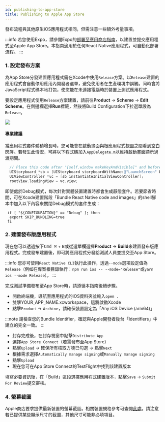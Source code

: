 ```yaml
---
id: publishing-to-app-store
title: Publishing to Apple App Store
---
```


發布流程與其他原生iOS應用程式相同，但需注意一些額外考量事項。

:::info
若您使用Expo，請參閱Expo的[部署至應用商店指南](https://docs.expo.dev/distribution/app-stores/)，以建置並提交應用程式至Apple App Store。本指南適用於任何React Native應用程式，可自動化部署流程。
:::

### 1. 設定發布方案

為App Store分發建置應用程式需在Xcode中使用`Release`方案。以`Release`建置的應用程式會自動停用應用內開發者選單，避免使用者在生產環境中誤觸。同時會將JavaScript程式碼本地打包，使您能在未連接電腦時於裝置上測試應用程式。

要設定應用程式使用`Release`方案建置，請前往**Product** → **Scheme** → **Edit Scheme**。在側邊欄選擇**Run**標籤，然後將Build Configuration下拉選單設為`Release`。

![](/docs/assets/ConfigureReleaseScheme.png)

#### 專業建議

當應用程式套件體積增長時，您可能會在啟動畫面與根應用程式視圖之間看到空白閃屏。若發生此情況，可將以下程式碼加入`AppDelegate.m`以維持啟動畫面顯示過渡期間。

```objectivec
  // Place this code after "[self.window makeKeyAndVisible]" and before "return YES;"
  UIStoryboard *sb = [UIStoryboard storyboardWithName:@"LaunchScreen" bundle:nil];
  UIViewController *vc = [sb instantiateInitialViewController];
  rootView.loadingView = vc.view;
```

即使處於Debug模式，每次針對實體裝置建置時都會生成靜態套件。若要節省時間，可在Xcode建置階段「Bundle React Native code and images」的shell腳本中加入以下內容來關閉Debug模式的套件生成：

```shell
 if [ "${CONFIGURATION}" == "Debug" ]; then
  export SKIP_BUNDLING=true
 fi
```

### 2. 建置發布版應用程式

現在您可以透過按下<kbd>Cmd ⌘</kbd> + <kbd>B</kbd>或從選單欄選擇**Product** → **Build**來建置發布版應用程式。完成發布建置後，即可將應用程式分發給測試人員並提交至App Store。

:::info
您亦可使用`React Native CLI`執行此操作，透過`--mode`選項設定值為`Release`（例如在專案根目錄執行：`npm run ios -- --mode="Release"`或`yarn ios --mode Release`）。
:::

完成測試準備發布至App Store時，請遵循本指南後續步驟。

- 開啟終端機，導航至應用程式的iOS資料夾並輸入`open .`
- 雙擊YOUR_APP_NAME.xcworkspace，這將啟動Xcode
- 點擊`Product` → `Archive`，請確保裝置設定為「Any iOS Device (arm64)」

:::note
請檢查您的Bundle Identifier，確認與Apple開發者後台「Identifiers」中建立的完全一致。
:::

- 封存完成後，在封存視窗中點擊`Distribute App`
- 選擇`App Store Connect`（若需發布至App Store）
- 點擊`Upload` → 確保所有核取方塊已勾選 → 點擊`Next`
- 根據需求選擇`Automatically manage signing`或`Manually manage signing`
- 點擊`Upload`
- 現在您可在App Store Connect的TestFlight中找到該建置版本

填寫必要資訊後，在「Build」區段選擇應用程式建置版本，點擊`Save` → `Submit For Review`提交審核。

### 4. 螢幕截圖

Apple商店要求提供最新裝置的螢幕截圖。相關裝置規格參考可查閱[此處](https://developer.apple.com/help/app-store-connect/reference/screenshot-specifications/)。請注意若已提供某些顯示尺寸的截圖，其他尺寸可能非必填項目。